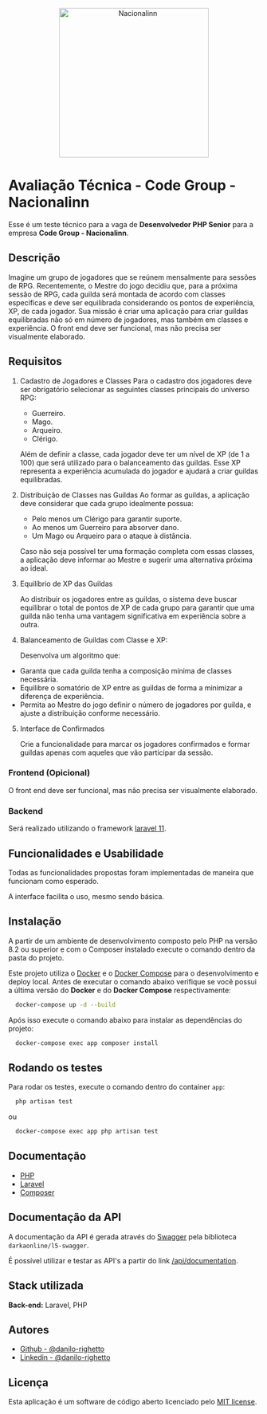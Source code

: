 
<p align="center"><a href="https://www.nacionalinn.com.br" target="_blank"><img src="https://letsimage.s3.sa-east-1.amazonaws.com/editor/nacionalinn/pt/_/1644465025187-02_logo_nacional_inn_rede.png" width="300" alt="Nacionalinn"></a></p>

# Avaliação Técnica - Code Group - Nacionalinn

Esse é um teste técnico para a vaga de **Desenvolvedor PHP Senior** para a empresa **Code Group - Nacionalinn**.

## Descrição

Imagine um grupo de jogadores que se reúnem mensalmente para sessões de RPG. Recentemente, o Mestre do jogo decidiu que, para a próxima sessão de RPG, cada guilda será montada de acordo com classes específicas e deve ser equilibrada considerando os pontos de experiência, XP, de cada jogador. Sua missão é criar uma aplicação para criar guildas equilibradas não só em número de jogadores, mas também em classes e experiência. O front end deve ser funcional, mas não precisa ser visualmente elaborado.

## Requisitos

1. Cadastro de Jogadores e Classes Para o cadastro dos jogadores deve ser obrigatório selecionar as seguintes classes principais do universo RPG:
    - Guerreiro.
    - Mago.
    - Arqueiro.
    - Clérigo.

    Além de definir a classe, cada jogador deve ter um nível de XP (de 1 a 100) que será utilizado para o balanceamento das guildas. Esse XP representa a experiência acumulada do jogador e ajudará a criar guildas equilibradas.

2. Distribuição de Classes nas Guildas Ao formar as guildas, a aplicação deve considerar que cada grupo idealmente possua:
   - Pelo menos um Clérigo para garantir suporte.
   - Ao menos um Guerreiro para absorver dano.
   - Um Mago ou Arqueiro para o ataque à distância.

    Caso não seja possível ter uma formação completa com essas classes, a aplicação deve informar ao Mestre e sugerir uma alternativa próxima ao ideal.

3. Equilíbrio de XP das Guildas

    Ao distribuir os jogadores entre as guildas, o sistema deve buscar equilibrar o total de pontos de XP de cada grupo para garantir que uma guilda não tenha uma vantagem significativa em experiência sobre a outra.

4. Balanceamento de Guildas com Classe e XP: 

    Desenvolva um algoritmo que:

- Garanta que cada guilda tenha a composição mínima de classes necessária.
- Equilibre o somatório de XP entre as guildas de forma a minimizar a diferença de experiência.
- Permita ao Mestre do jogo definir o número de jogadores por guilda, e ajuste a distribuição conforme necessário.

5. Interface de Confirmados

    Crie a funcionalidade para marcar os jogadores confirmados e formar guildas apenas com aqueles que vão participar da sessão.

### Frontend (Opicional)

O front end deve ser funcional, mas não precisa ser visualmente elaborado.

### Backend

Será realizado utilizando o framework [laravel 11](https://laravel.com).


## Funcionalidades e Usabilidade

Todas as funcionalidades propostas foram implementadas de maneira que funcionam como esperado.

A interface facilita o uso, mesmo sendo básica.


## Instalação

A partir de um ambiente de desenvolvimento composto pelo PHP na versão 8.2 ou superior e com o Composer instalado execute o comando dentro da pasta do projeto.

Este projeto utiliza o [Docker](https://www.docker.com/) e o [Docker Compose](https://docs.docker.com/compose/) para o desenvolvimento e deploy local. Antes de executar o comando abaixo verifique se você possui a última versão do **Docker** e do **Docker Compose** respectivamente:

```bash
  docker-compose up -d --build
```

Após isso execute o comando abaixo para instalar as dependências do projeto:

```bash
  docker-compose exec app composer install
```
    
## Rodando os testes

Para rodar os testes, execute o comando dentro do container `app`:

```bash
  php artisan test
```

ou

```bash
  docker-compose exec app php artisan test
```

## Documentação

- [PHP](https://www.php.net/manual/pt_BR/index.php)
- [Laravel](https://laravel.com/docs)
- [Composer](https://getcomposer.org/)


## Documentação da API

A documentação da API é gerada através do [Swagger](https://swagger.io/) pela biblioteca `darkaonline/l5-swagger`. 

É possível utilizar e testar as API's a partir do link [/api/documentation](http://localhost:8082/api/documentation).

## Stack utilizada

**Back-end:** Laravel, PHP

## Autores

- [Github - @danilo-righetto](https://github.com/danilo-righetto)
- [Linkedin - @danilo-righetto](https://www.linkedin.com/in/danilo-righetto/)

## Licença

Esta aplicação é um software de código aberto licenciado pelo [MIT license](https://opensource.org/licenses/MIT).


